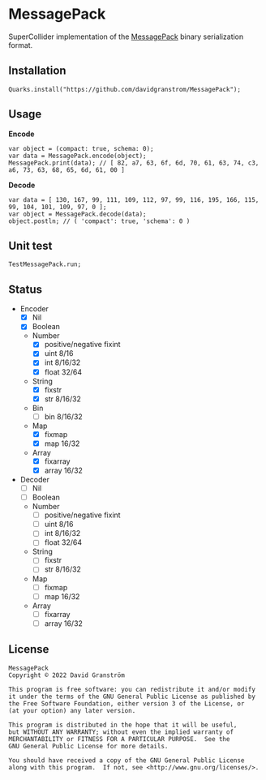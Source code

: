 # MessagePack

SuperCollider implementation of the [MessagePack][msgpack] binary serialization format.

## Installation

```supercollider
Quarks.install("https://github.com/davidgranstrom/MessagePack");
```

## Usage

**Encode**

```supercollider
var object = (compact: true, schema: 0);
var data = MessagePack.encode(object);
MessagePack.print(data); // [ 82, a7, 63, 6f, 6d, 70, 61, 63, 74, c3, a6, 73, 63, 68, 65, 6d, 61, 00 ]
```

**Decode**
```supercollider
var data = [ 130, 167, 99, 111, 109, 112, 97, 99, 116, 195, 166, 115, 99, 104, 101, 109, 97, 0 ];
var object = MessagePack.decode(data);
object.postln; // ( 'compact': true, 'schema': 0 )
```

## Unit test

```supercollider
TestMessagePack.run;
```

## Status

- Encoder
  - [x] Nil
  - [x] Boolean
  - Number
    - [x] positive/negative fixint
    - [x] uint 8/16
    - [x] int 8/16/32
    - [x] float 32/64
  - String
    - [x] fixstr
    - [x] str 8/16/32
  - Bin
    - [ ] bin 8/16/32
  - Map
    - [x] fixmap
    - [x] map 16/32
  - Array
    - [x] fixarray
    - [x] array 16/32

- Decoder
  - [ ] Nil
  - [ ] Boolean
  - Number
    - [ ] positive/negative fixint
    - [ ] uint 8/16
    - [ ] int 8/16/32
    - [ ] float 32/64
  - String
    - [ ] fixstr
    - [ ] str 8/16/32
  - Map
    - [ ] fixmap
    - [ ] map 16/32
  - Array
    - [ ] fixarray
    - [ ] array 16/32

## License

```plain
MessagePack
Copyright © 2022 David Granström

This program is free software: you can redistribute it and/or modify
it under the terms of the GNU General Public License as published by
the Free Software Foundation, either version 3 of the License, or
(at your option) any later version.

This program is distributed in the hope that it will be useful,
but WITHOUT ANY WARRANTY; without even the implied warranty of
MERCHANTABILITY or FITNESS FOR A PARTICULAR PURPOSE.  See the
GNU General Public License for more details.

You should have received a copy of the GNU General Public License
along with this program.  If not, see <http://www.gnu.org/licenses/>.
```

[msgpack]: https://msgpack.org/index.html
